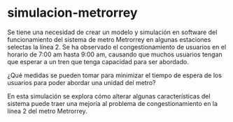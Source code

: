 # simulacion-metrorrey
Se tiene una necesidad de crear un modelo y simulación en software del funcionamiento del sistema de metro Metrorrey en algunas estaciones selectas la línea 2. Se ha observado el
congestionamiento de usuarios en el horario de 7:00 am hasta 9:00 am, causando que muchos usuarios tengan que esperar a un tren que tenga capacidad para ser abordado.

¿Qué medidas se pueden tomar para minimizar el tiempo de espera de los usuarios para poder abordar una unidad del metro?

En esta simulación se explora cómo alterar algunas características del sistema puede traer una mejoría al problema de congestionamiento en la línea 2 del metro Metrorrey.
